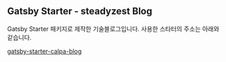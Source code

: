 ## Gatsby Starter - steadyzest Blog

Gatsby Starter 패키지로 제작한 기술블로그입니다.
사용한 스타터의 주소는 아래와 같습니다.

[gatsby-starter-calpa-blog](https://www.gatsbyjs.com/starters/calpa/gatsby-starter-calpa-blog/)
